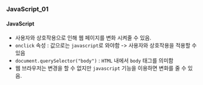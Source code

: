 ### JavaScript_01

#### JavaScript
- 사용자와 상호작용으로 인해 웹 페이지를 변화 시켜줄 수 있음.
- `onclick` 속성 : 값으로는 `javascript`로 와야함 -> 사용자와 상호작용을 적용할 수 있음
- `document.querySelector("body")` : `HTML` 내에서 `body` 태그를 의미함
- 웹 브라우저는 변경을 할 수 없지만 `javascript` 기능을 이용하면 변화를 줄 수 있음.